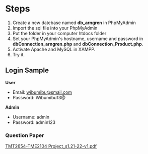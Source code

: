 # Steps
1. Create a new datebase named **db_arngren** in PhpMyAdmin 
2. Import the sql file into your PhpMyAdmin
3. Put the folder in your computer htdocs folder
4. Set your PhpMyAdmin's hostname, username and password in **dbConnection_arngren.php** and **dbConnection_Product.php**.
5. Activate Apache and MySQL in XAMPP.
6. Try it.

## Login Sample
**User**
- Email: wibumibu@smail.com	
- Password: Wibumibu13@

**Admin**
- Username: admin
- Password: admin123 

### Question Paper
[TMT2654-TME2104 Project_s1.21-22-v1.pdf](https://github.com/shane062/Web-Based-System-Development-Project/files/10252194/TMT2654-TME2104.Project_s1.21-22-v1.pdf)

